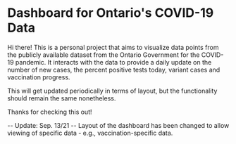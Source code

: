 # Dashboard for Ontario's COVID-19 Data



Hi there! This is a personal project that aims to visualize data points from the publicly available dataset from the Ontario Government for the COVID-19 pandemic. It interacts with the data to provide a daily update on the number of new cases, the percent positive tests today, variant cases and vaccination progress.

This will get updated periodically in terms of layout, but the functionality should remain the same nonetheless.

Thanks for checking this out! 

-- Update: Sep. 13/21 --
Layout of the dashboard has been changed to allow viewing of specific data - e.g., vaccination-specific data.
